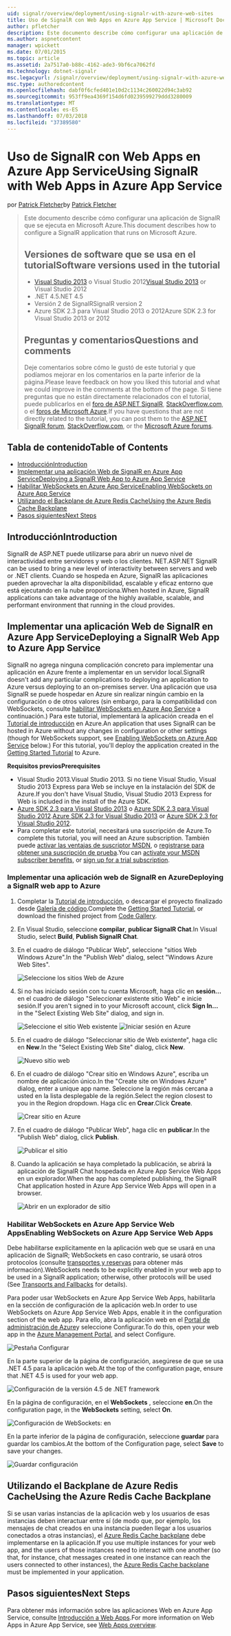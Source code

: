 ```yaml
---
uid: signalr/overview/deployment/using-signalr-with-azure-web-sites
title: Uso de SignalR con Web Apps en Azure App Service | Microsoft Docs
author: pfletcher
description: Este documento describe cómo configurar una aplicación de SignalR que se ejecuta en Microsoft Azure. Las versiones de software usan en el tutorial de Visual Studio 2013 o vis...
ms.author: aspnetcontent
manager: wpickett
ms.date: 07/01/2015
ms.topic: article
ms.assetid: 2a7517a0-b88c-4162-ade3-9bf6ca7062fd
ms.technology: dotnet-signalr
msc.legacyurl: /signalr/overview/deployment/using-signalr-with-azure-web-sites
msc.type: authoredcontent
ms.openlocfilehash: dabf0f6cfed401e10d2c1134c260022d94c3ab92
ms.sourcegitcommit: 953ff9ea4369f154d6fd0239599279ddd3280009
ms.translationtype: MT
ms.contentlocale: es-ES
ms.lasthandoff: 07/03/2018
ms.locfileid: "37389580"
---
```

<a name="using-signalr-with-web-apps-in-azure-app-service"></a><span data-ttu-id="e2989-104">Uso de SignalR con Web Apps en Azure App Service</span><span class="sxs-lookup"><span data-stu-id="e2989-104">Using SignalR with Web Apps in Azure App Service</span></span>
====================
<span data-ttu-id="e2989-105">por [Patrick Fletcher](https://github.com/pfletcher)</span><span class="sxs-lookup"><span data-stu-id="e2989-105">by [Patrick Fletcher](https://github.com/pfletcher)</span></span>

> <span data-ttu-id="e2989-106">Este documento describe cómo configurar una aplicación de SignalR que se ejecuta en Microsoft Azure.</span><span class="sxs-lookup"><span data-stu-id="e2989-106">This document describes how to configure a SignalR application that runs on Microsoft Azure.</span></span>
> 
> ## <a name="software-versions-used-in-the-tutorial"></a><span data-ttu-id="e2989-107">Versiones de software que se usa en el tutorial</span><span class="sxs-lookup"><span data-stu-id="e2989-107">Software versions used in the tutorial</span></span>
> 
> 
> - <span data-ttu-id="e2989-108">[Visual Studio 2013](https://www.microsoft.com/visualstudio/eng/2013-downloads) o Visual Studio 2012</span><span class="sxs-lookup"><span data-stu-id="e2989-108">[Visual Studio 2013](https://www.microsoft.com/visualstudio/eng/2013-downloads) or Visual Studio 2012</span></span>
> - <span data-ttu-id="e2989-109">.NET 4.5</span><span class="sxs-lookup"><span data-stu-id="e2989-109">.NET 4.5</span></span>
> - <span data-ttu-id="e2989-110">Versión 2 de SignalR</span><span class="sxs-lookup"><span data-stu-id="e2989-110">SignalR version 2</span></span>
> - <span data-ttu-id="e2989-111">Azure SDK 2.3 para Visual Studio 2013 o 2012</span><span class="sxs-lookup"><span data-stu-id="e2989-111">Azure SDK 2.3 for Visual Studio 2013 or 2012</span></span>
>   
> 
> 
> ## <a name="questions-and-comments"></a><span data-ttu-id="e2989-112">Preguntas y comentarios</span><span class="sxs-lookup"><span data-stu-id="e2989-112">Questions and comments</span></span>
> 
> <span data-ttu-id="e2989-113">Deje comentarios sobre cómo le gustó de este tutorial y que podíamos mejorar en los comentarios en la parte inferior de la página.</span><span class="sxs-lookup"><span data-stu-id="e2989-113">Please leave feedback on how you liked this tutorial and what we could improve in the comments at the bottom of the page.</span></span> <span data-ttu-id="e2989-114">Si tiene preguntas que no están directamente relacionados con el tutorial, puede publicarlos en el [foro de ASP.NET SignalR](https://forums.asp.net/1254.aspx/1?ASP+NET+SignalR), [StackOverflow.com](http://stackoverflow.com/), o el [foros de Microsoft Azure](https://social.msdn.microsoft.com/Forums/windowsazure/home?category=windowsazureplatform).</span><span class="sxs-lookup"><span data-stu-id="e2989-114">If you have questions that are not directly related to the tutorial, you can post them to the [ASP.NET SignalR forum](https://forums.asp.net/1254.aspx/1?ASP+NET+SignalR), [StackOverflow.com](http://stackoverflow.com/), or the [Microsoft Azure forums](https://social.msdn.microsoft.com/Forums/windowsazure/home?category=windowsazureplatform).</span></span>


## <a name="table-of-contents"></a><span data-ttu-id="e2989-115">Tabla de contenido</span><span class="sxs-lookup"><span data-stu-id="e2989-115">Table of Contents</span></span>

- [<span data-ttu-id="e2989-116">Introducción</span><span class="sxs-lookup"><span data-stu-id="e2989-116">Introduction</span></span>](#introduction)
- [<span data-ttu-id="e2989-117">Implementar una aplicación Web de SignalR en Azure App Service</span><span class="sxs-lookup"><span data-stu-id="e2989-117">Deploying a SignalR Web App to Azure App Service</span></span>](#deploying)
- [<span data-ttu-id="e2989-118">Habilitar WebSockets en Azure App Service</span><span class="sxs-lookup"><span data-stu-id="e2989-118">Enabling WebSockets on Azure App Service</span></span>](#websocket)
- [<span data-ttu-id="e2989-119">Utilizando el Backplane de Azure Redis Cache</span><span class="sxs-lookup"><span data-stu-id="e2989-119">Using the Azure Redis Cache Backplane</span></span>](#backplane)
- [<span data-ttu-id="e2989-120">Pasos siguientes</span><span class="sxs-lookup"><span data-stu-id="e2989-120">Next Steps</span></span>](#nextsteps)

<a id="introduction"></a>
## <a name="introduction"></a><span data-ttu-id="e2989-121">Introducción</span><span class="sxs-lookup"><span data-stu-id="e2989-121">Introduction</span></span>

<span data-ttu-id="e2989-122">SignalR de ASP.NET puede utilizarse para abrir un nuevo nivel de interactividad entre servidores y web o los clientes. NET.</span><span class="sxs-lookup"><span data-stu-id="e2989-122">ASP.NET SignalR can be used to bring a new level of interactivity between servers and web or .NET clients.</span></span> <span data-ttu-id="e2989-123">Cuando se hospeda en Azure, SignalR las aplicaciones pueden aprovechar la alta disponibilidad, escalable y eficaz entorno que está ejecutando en la nube proporciona.</span><span class="sxs-lookup"><span data-stu-id="e2989-123">When hosted in Azure, SignalR applications can take advantage of the highly available, scalable, and performant environment that running in the cloud provides.</span></span>

<a id="deploying"></a>
## <a name="deploying-a-signalr-web-app-to-azure-app-service"></a><span data-ttu-id="e2989-124">Implementar una aplicación Web de SignalR en Azure App Service</span><span class="sxs-lookup"><span data-stu-id="e2989-124">Deploying a SignalR Web App to Azure App Service</span></span>

<span data-ttu-id="e2989-125">SignalR no agrega ninguna complicación concreto para implementar una aplicación en Azure frente a implementar en un servidor local.</span><span class="sxs-lookup"><span data-stu-id="e2989-125">SignalR doesn't add any particular complications to deploying an application to Azure versus deploying to an on-premises server.</span></span> <span data-ttu-id="e2989-126">Una aplicación que usa SignalR se puede hospedar en Azure sin realizar ningún cambio en la configuración o de otros valores (sin embargo, para la compatibilidad con WebSockets, consulte [habilitar WebSockets en Azure App Service](#websocket) a continuación.) Para este tutorial, implementará la aplicación creada en el [Tutorial de introducción](../getting-started/tutorial-getting-started-with-signalr.md) en Azure.</span><span class="sxs-lookup"><span data-stu-id="e2989-126">An application that uses SignalR can be hosted in Azure without any changes in configuration or other settings (though for WebSockets support, see [Enabling WebSockets on Azure App Service](#websocket) below.) For this tutorial, you'll deploy the application created in the [Getting Started Tutorial](../getting-started/tutorial-getting-started-with-signalr.md) to Azure.</span></span>

<span data-ttu-id="e2989-127">**Requisitos previos**</span><span class="sxs-lookup"><span data-stu-id="e2989-127">**Prerequisites**</span></span>

- <span data-ttu-id="e2989-128">Visual Studio 2013.</span><span class="sxs-lookup"><span data-stu-id="e2989-128">Visual Studio 2013.</span></span> <span data-ttu-id="e2989-129">Si no tiene Visual Studio, Visual Studio 2013 Express para Web se incluye en la instalación del SDK de Azure.</span><span class="sxs-lookup"><span data-stu-id="e2989-129">If you don't have Visual Studio, Visual Studio 2013 Express for Web is included in the install of the Azure SDK.</span></span>
- <span data-ttu-id="e2989-130">[Azure SDK 2.3 para Visual Studio 2013](https://go.microsoft.com/fwlink/?linkid=324322&clcid=0x409) o [Azure SDK 2.3 para Visual Studio 2012](https://go.microsoft.com/fwlink/p/?linkid=323511).</span><span class="sxs-lookup"><span data-stu-id="e2989-130">[Azure SDK 2.3 for Visual Studio 2013](https://go.microsoft.com/fwlink/?linkid=324322&clcid=0x409) or [Azure SDK 2.3 for Visual Studio 2012](https://go.microsoft.com/fwlink/p/?linkid=323511).</span></span>
- <span data-ttu-id="e2989-131">Para completar este tutorial, necesitará una suscripción de Azure.</span><span class="sxs-lookup"><span data-stu-id="e2989-131">To complete this tutorial, you will need an Azure subscription.</span></span> <span data-ttu-id="e2989-132">También puede [activar las ventajas de suscriptor MSDN](https://azure.microsoft.com/pricing/member-offers/msdn-benefits-details/), o [registrarse para obtener una suscripción de prueba](https://azure.microsoft.com/pricing/free-trial/).</span><span class="sxs-lookup"><span data-stu-id="e2989-132">You can [activate your MSDN subscriber benefits](https://azure.microsoft.com/pricing/member-offers/msdn-benefits-details/), or [sign up for a trial subscription](https://azure.microsoft.com/pricing/free-trial/).</span></span>

### <a name="deploying-a-signalr-web-app-to-azure"></a><span data-ttu-id="e2989-133">Implementar una aplicación web de SignalR en Azure</span><span class="sxs-lookup"><span data-stu-id="e2989-133">Deploying a SignalR web app to Azure</span></span>

1. <span data-ttu-id="e2989-134">Completar la [Tutorial de introducción](../getting-started/tutorial-getting-started-with-signalr.md), o descargar el proyecto finalizado desde [Galería de código](https://code.msdn.microsoft.com/SignalR-Getting-Started-b9d18aa9).</span><span class="sxs-lookup"><span data-stu-id="e2989-134">Complete the [Getting Started Tutorial](../getting-started/tutorial-getting-started-with-signalr.md), or download the finished project from [Code Gallery](https://code.msdn.microsoft.com/SignalR-Getting-Started-b9d18aa9).</span></span>
2. <span data-ttu-id="e2989-135">En Visual Studio, seleccione **compilar**, **publicar SignalR Chat**.</span><span class="sxs-lookup"><span data-stu-id="e2989-135">In Visual Studio, select **Build**, **Publish SignalR Chat**.</span></span>
3. <span data-ttu-id="e2989-136">En el cuadro de diálogo "Publicar Web", seleccione "sitios Web Windows Azure".</span><span class="sxs-lookup"><span data-stu-id="e2989-136">In the "Publish Web" dialog, select "Windows Azure Web Sites".</span></span>

    ![Seleccione los sitios Web de Azure](using-signalr-with-azure-web-sites/_static/image1.png)
4. <span data-ttu-id="e2989-138">Si no has iniciado sesión con tu cuenta Microsoft, haga clic en **sesión...**  en el cuadro de diálogo "Seleccionar existente sitio Web" e inicie sesión.</span><span class="sxs-lookup"><span data-stu-id="e2989-138">If you aren't signed in to your Microsoft account, click **Sign In...** in the "Select Existing Web Site" dialog, and sign in.</span></span>

    ![Seleccione el sitio Web existente](using-signalr-with-azure-web-sites/_static/image2.png)    ![Iniciar sesión en Azure](using-signalr-with-azure-web-sites/_static/image3.png)
5. <span data-ttu-id="e2989-141">En el cuadro de diálogo "Seleccionar sitio de Web existente", haga clic en **New**.</span><span class="sxs-lookup"><span data-stu-id="e2989-141">In the "Select Existing Web Site" dialog, click **New**.</span></span>

    ![Nuevo sitio web](using-signalr-with-azure-web-sites/_static/image4.png)
6. <span data-ttu-id="e2989-143">En el cuadro de diálogo "Crear sitio en Windows Azure", escriba un nombre de aplicación único.</span><span class="sxs-lookup"><span data-stu-id="e2989-143">In the "Create site on Windows Azure" dialog, enter a unique app name.</span></span> <span data-ttu-id="e2989-144">Seleccione la región más cercana a usted en la lista desplegable de la región.</span><span class="sxs-lookup"><span data-stu-id="e2989-144">Select the region closest to you in the Region dropdown.</span></span> <span data-ttu-id="e2989-145">Haga clic en **Crear**.</span><span class="sxs-lookup"><span data-stu-id="e2989-145">Click **Create**.</span></span>

    ![Crear sitio en Azure](using-signalr-with-azure-web-sites/_static/image5.png)
7. <span data-ttu-id="e2989-147">En el cuadro de diálogo "Publicar Web", haga clic en **publicar**.</span><span class="sxs-lookup"><span data-stu-id="e2989-147">In the "Publish Web" dialog, click **Publish**.</span></span>

    ![Publicar el sitio](using-signalr-with-azure-web-sites/_static/image6.png)
8. <span data-ttu-id="e2989-149">Cuando la aplicación se haya completado la publicación, se abrirá la aplicación de SignalR Chat hospedada en Azure App Service Web Apps en un explorador.</span><span class="sxs-lookup"><span data-stu-id="e2989-149">When the app has completed publishing, the SignalR Chat application hosted in Azure App Service Web Apps will open in a browser.</span></span>

    ![Abrir en un explorador de sitio](using-signalr-with-azure-web-sites/_static/image7.png)

<a id="websocket"></a>
### <a name="enabling-websockets-on-azure-app-service-web-apps"></a><span data-ttu-id="e2989-151">Habilitar WebSockets en Azure App Service Web Apps</span><span class="sxs-lookup"><span data-stu-id="e2989-151">Enabling WebSockets on Azure App Service Web Apps</span></span>

<span data-ttu-id="e2989-152">Debe habilitarse explícitamente en la aplicación web que se usará en una aplicación de SignalR; WebSockets en caso contrario, se usará otros protocolos (consulte [transportes y reservas](../getting-started/introduction-to-signalr.md#transports) para obtener más información).</span><span class="sxs-lookup"><span data-stu-id="e2989-152">WebSockets needs to be explicitly enabled in your web app to be used in a SignalR application; otherwise, other protocols will be used (See [Transports and Fallbacks](../getting-started/introduction-to-signalr.md#transports) for details).</span></span>

<span data-ttu-id="e2989-153">Para poder usar WebSockets en Azure App Service Web Apps, habilitarla en la sección de configuración de la aplicación web.</span><span class="sxs-lookup"><span data-stu-id="e2989-153">In order to use WebSockets on Azure App Service Web Apps, enable it in the configuration section of the web app.</span></span> <span data-ttu-id="e2989-154">Para ello, abra la aplicación web en el [Portal de administración de Azure](https://manage.windowsazure.com/)y seleccione Configurar.</span><span class="sxs-lookup"><span data-stu-id="e2989-154">To do this, open your web app in the [Azure Management Portal](https://manage.windowsazure.com/), and select Configure.</span></span>

![Pestaña Configurar](using-signalr-with-azure-web-sites/_static/image8.png)

<span data-ttu-id="e2989-156">En la parte superior de la página de configuración, asegúrese de que se usa .NET 4.5 para la aplicación web.</span><span class="sxs-lookup"><span data-stu-id="e2989-156">At the top of the configuration page, ensure that .NET 4.5 is used for your web app.</span></span>

![Configuración de la versión 4.5 de .NET framework](using-signalr-with-azure-web-sites/_static/image9.png)

<span data-ttu-id="e2989-158">En la página de configuración, en el **WebSockets** , seleccione **en**.</span><span class="sxs-lookup"><span data-stu-id="e2989-158">On the configuration page, in the **WebSockets** setting, select **On**.</span></span>

![Configuración de WebSockets: en](using-signalr-with-azure-web-sites/_static/image10.png)

<span data-ttu-id="e2989-160">En la parte inferior de la página de configuración, seleccione **guardar** para guardar los cambios.</span><span class="sxs-lookup"><span data-stu-id="e2989-160">At the bottom of the Configuration page, select **Save** to save your changes.</span></span>

![Guardar configuración](using-signalr-with-azure-web-sites/_static/image11.png)

<a id="backplane"></a>
## <a name="using-the-azure-redis-cache-backplane"></a><span data-ttu-id="e2989-162">Utilizando el Backplane de Azure Redis Cache</span><span class="sxs-lookup"><span data-stu-id="e2989-162">Using the Azure Redis Cache Backplane</span></span>

<span data-ttu-id="e2989-163">Si se usan varias instancias de la aplicación web y los usuarios de esas instancias deben interactuar entre sí (de modo que, por ejemplo, los mensajes de chat creados en una instancia pueden llegar a los usuarios conectados a otras instancias), el [Azure Redis Cache backplane](../performance/scaleout-with-redis.md) debe implementarse en la aplicación.</span><span class="sxs-lookup"><span data-stu-id="e2989-163">If you use multiple instances for your web app, and the users of those instances need to interact with one another (so that, for instance, chat messages created in one instance can reach the users connected to other instances), the [Azure Redis Cache backplane](../performance/scaleout-with-redis.md) must be implemented in your application.</span></span>

<a id="nextsteps"></a>
## <a name="next-steps"></a><span data-ttu-id="e2989-164">Pasos siguientes</span><span class="sxs-lookup"><span data-stu-id="e2989-164">Next Steps</span></span>

<span data-ttu-id="e2989-165">Para obtener más información sobre las aplicaciones Web en Azure App Service, consulte [Introducción a Web Apps](https://azure.microsoft.com/documentation/articles/app-service-web-overview/).</span><span class="sxs-lookup"><span data-stu-id="e2989-165">For more information on Web Apps in Azure App Service, see [Web Apps overview](https://azure.microsoft.com/documentation/articles/app-service-web-overview/).</span></span>
